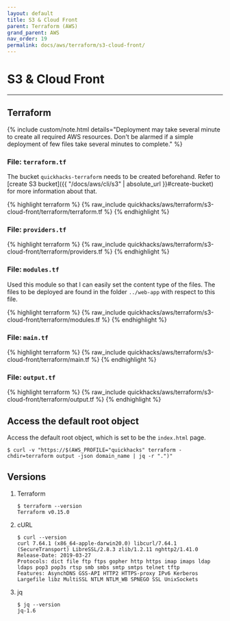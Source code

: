 ```yaml
---
layout: default
title: S3 & Cloud Front
parent: Terraform (AWS)
grand_parent: AWS
nav_order: 19
permalink: docs/aws/terraform/s3-cloud-front/
---
```


# S3 & Cloud Front

---

## Terraform

{% include custom/note.html details="Deployment may take several minute to create all required AWS resources. Don't be
alarmed if a simple deployment of few files take several minutes to complete." %}

### File: `terraform.tf`

The bucket `quickhacks-terraform` needs to be created beforehand. Refer to
[create S3 bucket]({{ "/docs/aws/cli/s3" | absolute_url }}#create-bucket) for more information about that.

{% highlight terraform %}
{% raw_include quickhacks/aws/terraform/s3-cloud-front/terraform/terraform.tf %}
{% endhighlight %}

### File: `providers.tf`

{% highlight terraform %}
{% raw_include quickhacks/aws/terraform/s3-cloud-front/terraform/providers.tf %}
{% endhighlight %}

### File: `modules.tf`

Used this module so that I can easily set the content type of the files. The files to be deployed are found in the
folder `../web-app` with respect to this file.

{% highlight terraform %}
{% raw_include quickhacks/aws/terraform/s3-cloud-front/terraform/modules.tf %}
{% endhighlight %}

### File: `main.tf`

{% highlight terraform %}
{% raw_include quickhacks/aws/terraform/s3-cloud-front/terraform/main.tf %}
{% endhighlight %}

### File: `output.tf`

{% highlight terraform %}
{% raw_include quickhacks/aws/terraform/s3-cloud-front/terraform/output.tf %}
{% endhighlight %}

## Access the default root object

Access the default root object, which is set to be the `index.html` page.

```console
$ curl -v "https://$(AWS_PROFILE="quickhacks" terraform -chdir=terraform output -json domain_name | jq -r ".")"
```

## Versions

1. Terraform

    ```console
    $ terraform --version
    Terraform v0.15.0
    ```

1. cURL

   ```console
   $ curl --version
   curl 7.64.1 (x86_64-apple-darwin20.0) libcurl/7.64.1 (SecureTransport) LibreSSL/2.8.3 zlib/1.2.11 nghttp2/1.41.0
   Release-Date: 2019-03-27
   Protocols: dict file ftp ftps gopher http https imap imaps ldap ldaps pop3 pop3s rtsp smb smbs smtp smtps telnet tftp
   Features: AsynchDNS GSS-API HTTP2 HTTPS-proxy IPv6 Kerberos Largefile libz MultiSSL NTLM NTLM_WB SPNEGO SSL UnixSockets
   ```

1. jq

   ```console
   $ jq --version
   jq-1.6
   ```
